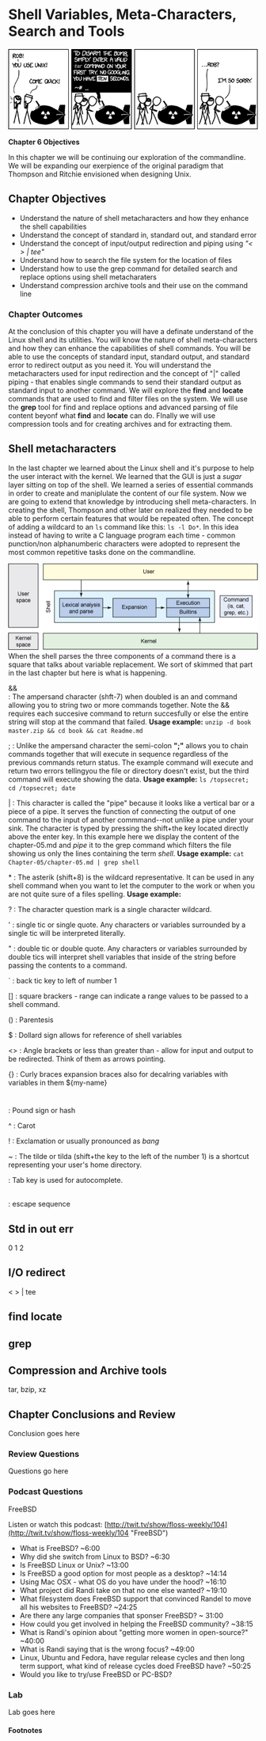 # Shell Variables, Meta-Characters, Search and Tools
![*The beauty of Unix Commands*](images/Chapter-Header/Chapter-06/tar-2.png "tar")

__Chapter 6 Objectives__

In this chapter we will be continuing our exploration of the commandline.  We will be expanding our exerpience of the original paradigm that Thompson and Ritchie envisioned when designing Unix.

## Chapter Objectives

   * Understand the nature of shell metacharacters and how they enhance the shell capabilities
   * Understand the concept of standard in, standard out, and standard error
   * Understand the concept of input/output redirection and piping using *"< > | tee"*
   * Understand how to search the file system for the location of files
   * Understand how to use the grep command for detailed search and replace options using shell metacharaters
   * Understand compression archive tools and their use on the command line 
   
### Chapter Outcomes

  At the conclusion of this chapter you will have a definate understand of the Linux shell and its utilities.  You will know the nature of shell meta-characters and how they can enhance the capabilities of shell commands.  You will be able to use the concepts of standard input, standard output, and standard error to redirect output as you need it.  You will understand the metacharacters used for input redirection and the concept of "|" called piping - that enables single commands to send their standard output as standard input to another command.   We will explore the __find__ and __locate__ commands that are used to find and filter files on the system.   We will use the __grep__ tool for find and replace options and advanced parsing of file content beyonf what __find__ and __locate__ can do.   FInally we will use compression tools and for creating archives and for extracting them. 

## Shell metacharacters

  In the last chapter we learned about the Linux shell and it's purpose to help the user interact with the kernel.  We learned that the GUI is just a *sugar* layer sitting on top of the shell.  We learned a series of essential commands in order to create and maniplulate the content of our file system.   Now we are going to extend that knowledge by introducing shell meta-characters.   In creating the shell, Thompson and other later on realized they needed to be able to perform certain features that would be repeated often.  The concept of adding a wildcard to an ```ls``` command like this: ```ls -l Do*```.   In this idea instead of having to write a C language program each time - common punction/non alphanumberic characters were adopted to represent the most common repetitive tasks done on the commandline.
    
![*User -> Shell -> Kernel -> Shell -> User*](images/Chapter-06/shells/figure2.png "User -> Shell -> Kernel -> Shell -> User") 
  When the shell parses the three components of a command there is a square that talks about variable replacement.  We sort of skimmed that part in the last chapter but here is what is happening.  

&&                   
: The ampersand character (shft-7) when doubled is an and command allowing you to string two or more commands together.  Note the && requires each succesive command to return succesfully or else the entire string will stop at the command that failed.
__Usage example:__ ```unzip -d book master.zip && cd book && cat Readme.md```

;
: Unlike the ampersand character the semi-colon __";"__ allows you to chain commands together that will execute in sequence regardless of the previous commands return status. The example command will execute and return two errors tellingyou the file or directory doesn't exist, but the third command will execute showing the data. __Usage example:__ ```ls /topsecret; cd /topsecret; date``` 

|
:  This character is called the "pipe" because it looks like a vertical bar or a piece of a pipe.  It serves the function of connecting the output of one command to the input of another commmand--not unlike a pipe under your sink.  The character is typed by pressing the shift+the key located directly above the enter key.  In this example here we display the content of the chapter-05.md and *pipe* it to the grep command which filters the file showing us only the lines containing the term *shell*. __Usage example:__ ```cat Chapter-05/chapter-05.md | grep shell```

\*
:  The asterik (shift+8) is the wildcard representative.  It can be used in any shell command when you want to let the computer to the work or when you are not quite sure of a files spelling. __Usage example:__

?
: The character question mark is a single character wildcard.

'
: single tic or single quote.  Any characters or variables surrounded by a single tic will be interpreted literally.  
 
"
: double tic or double quote. Any characters or variables surrounded by double tics will interpret shell variables that inside of the string before passing the contents to a command.

`
: back tic key to left of number 1

[]
: square brackers - range can indicate a range values to be passed to a shell command.  

()
: Parentesis

$
: Dollard sign allows for reference of shell variables

<>
: Angle brackets or less than greater than - allow for input and output to be redirected.  Think of them as arrows pointing.

{}
: Curly braces  expansion braces also for decalring variables with variables in them  ${my-name}

#
: Pound sign or hash

^
: Carot

!
: Exclamation or usually pronounced as *bang*

~
: The tilde or tilda (shift+the key to the left of the number 1) is a shortcut representing your user's home directory.  

<tab>
: Tab key is used for autocomplete. 

\
: escape sequence


## Std in out err

0 1 2

## I/O redirect
 
  < > | tee

## find locate

## grep

## Compression and Archive tools

tar, bzip, xz

## Chapter Conclusions and Review

  Conclusion goes here

### Review Questions

  Questions go here

### Podcast Questions

 FreeBSD

Listen or watch this podcast: [http://twit.tv/show/floss-weekly/104](http://twit.tv/show/floss-weekly/104 "FreeBSD")

  * What is FreeBSD? ~6:00
  * Why did she switch from Linux to BSD? ~6:30
  * Is FreeBSD Linux or Unix?  ~13:00
  * Is FreeBSD a good option for most people as a desktop? ~14:14
  * Using Mac OSX - what OS do you have under the hood? ~16:10
  * What project did Randi take on that no one else wanted? ~19:10
  * What filesystem does FreeBSD support that convinced Randel to move all his websites to FreeBSD? ~24:25
  * Are there any large companies that sponser FreeBSD?  ~ 31:00
  * How could you get involved in helping the FreeBSD community? ~38:15
  * What is Randi's opinion about "getting more women in open-source?"  ~40:00
  * What is Randi saying that is the wrong focus? ~49:00
  * Linux, Ubuntu and Fedora, have regular release cycles and then long term support, what kind of release cycles doed FreeBSD have?  ~50:25
  * Would you like to try/use FreeBSD or PC-BSD?

### Lab

  Lab goes here 
 
#### Footnotes

